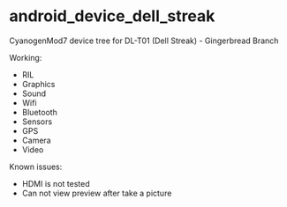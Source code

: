 android_device_dell_streak
==========================

CyanogenMod7 device tree for DL-T01 (Dell Streak) - Gingerbread Branch

Working:
* RIL
* Graphics
* Sound
* Wifi
* Bluetooth
* Sensors
* GPS
* Camera
* Video

Known issues:
* HDMI is not tested
* Can not view preview after take a picture
